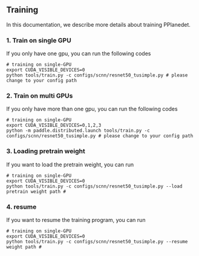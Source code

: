 ## Training
In this documentation, we describe more details about training PPlanedet.

### 1. Train on single GPU
If you only have one gpu, you can run the following codes
```Shell
# training on single-GPU
export CUDA_VISIBLE_DEVICES=0
python tools/train.py -c configs/scnn/resnet50_tusimple.py # please change to your config path
```

### 2. Train on multi GPUs
If you only have more than one gpu, you can run the following codes
```Shell
# training on single-GPU
export CUDA_VISIBLE_DEVICES=0,1,2,3
python -m paddle.distributed.launch tools/train.py -c configs/scnn/resnet50_tusimple.py # please change to your config path
```

### 3. Loading pretrain weight
If you want to load the pretrain weight, you can run
```Shell
# training on single-GPU
export CUDA_VISIBLE_DEVICES=0
python tools/train.py -c configs/scnn/resnet50_tusimple.py --load pretrain weight path #
```

### 4. resume
If you want to resume the training program, you can run
```Shell
# training on single-GPU
export CUDA_VISIBLE_DEVICES=0
python tools/train.py -c configs/scnn/resnet50_tusimple.py --resume weight path #
```
